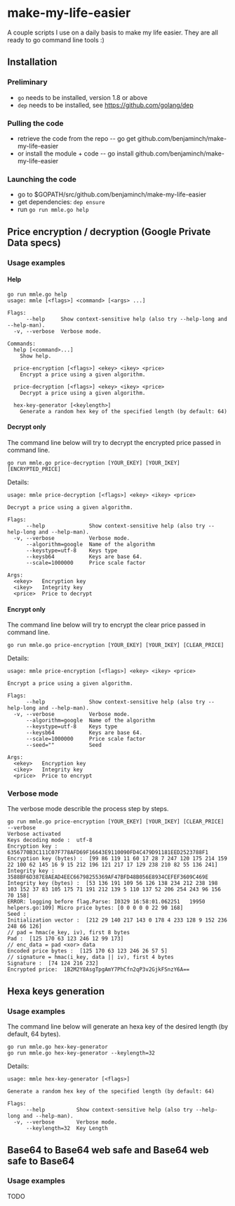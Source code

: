 # make-my-life-easier
A couple scripts I use on a daily basis to make my life easier.
They are all ready to go command line tools :)

## Installation
### Preliminary
- `go` needs to be installed, version 1.8 or above
- `dep` needs to be installed, see https://github.com/golang/dep
### Pulling the code
- retrieve the code from the repo
-- go get github.com/benjaminch/make-my-life-easier
- or install the module + code
-- go install github.com/benjaminch/make-my-life-easier
### Launching the code
- go to $GOPATH/src/github.com/benjaminch/make-my-life-easier
- get dependencies: `dep ensure`
- run `go run mmle.go help`

## Price encryption / decryption (Google Private Data specs)
### Usage examples
#### Help
```
go run mmle.go help
usage: mmle [<flags>] <command> [<args> ...]

Flags:
      --help     Show context-sensitive help (also try --help-long and --help-man).
  -v, --verbose  Verbose mode.

Commands:
  help [<command>...]
    Show help.

  price-encryption [<flags>] <ekey> <ikey> <price>
    Encrypt a price using a given algorithm.

  price-decryption [<flags>] <ekey> <ikey> <price>
    Decrypt a price using a given algorithm.

  hex-key-generator [<keylength>]
    Generate a random hex key of the specified length (by default: 64)
```
#### Decrypt only
The command line below will try to decrypt the encrypted price passed in command line.
```
go run mmle.go price-decryption [YOUR_EKEY] [YOUR_IKEY] [ENCRYPTED_PRICE]
```
Details:
```
usage: mmle price-decryption [<flags>] <ekey> <ikey> <price>

Decrypt a price using a given algorithm.

Flags:
      --help              Show context-sensitive help (also try --help-long and --help-man).
  -v, --verbose           Verbose mode.
      --algorithm=google  Name of the algorithm
      --keystype=utf-8    Keys type
      --keysb64           Keys are base 64.
      --scale=1000000     Price scale factor

Args:
  <ekey>   Encryption key
  <ikey>   Integrity key
  <price>  Price to decrypt
```
#### Encrypt only
The command line below will try to encrypt the clear price passed in command line.
```
go run mmle.go price-encryption [YOUR_EKEY] [YOUR_IKEY] [CLEAR_PRICE]
```
Details:
```
usage: mmle price-encryption [<flags>] <ekey> <ikey> <price>

Encrypt a price using a given algorithm.

Flags:
      --help              Show context-sensitive help (also try --help-long and --help-man).
  -v, --verbose           Verbose mode.
      --algorithm=google  Name of the algorithm
      --keystype=utf-8    Keys type
      --keysb64           Keys are base 64.
      --scale=1000000     Price scale factor
      --seed=""           Seed

Args:
  <ekey>   Encryption key
  <ikey>   Integrity key
  <price>  Price to encrypt
```
### Verbose mode
The verbose mode describle the process step by steps.
```
go run mmle.go price-encryption [YOUR_EKEY] [YOUR_IKEY] [CLEAR_PRICE] --verbose
Verbose activated
Keys decoding mode :  utf-8
Encryption key :  6356770B3C111C07F778AFD69F16643E9110090FD4C479D91181EED2523788F1
Encryption key (bytes) :  [99 86 119 11 60 17 28 7 247 120 175 214 159 22 100 62 145 16 9 15 212 196 121 217 17 129 238 210 82 55 136 241]
Integrity key :  3588BF6D387E8AEAD4EEC66798255369AF47BFD48B056E8934CEFEF3609C469E
Integrity key (bytes) :  [53 136 191 109 56 126 138 234 212 238 198 103 152 37 83 105 175 71 191 212 139 5 110 137 52 206 254 243 96 156 70 158]
ERROR: logging before flag.Parse: I0329 16:58:01.062251   19950 helpers.go:109] Micro price bytes: [0 0 0 0 0 22 90 168]
Seed :
Initialization vector :  [212 29 140 217 143 0 178 4 233 128 9 152 236 248 66 126]
// pad = hmac(e_key, iv), first 8 bytes
Pad :  [125 170 63 123 246 12 99 173]
// enc_data = pad <xor> data
Encoded price bytes :  [125 170 63 123 246 26 57 5]
// signature = hmac(i_key, data || iv), first 4 bytes
Signature :  [74 124 216 232]
Encrypted price:  1B2M2Y8AsgTpgAmY7PhCfn2qP3v2GjkFSnzY6A==
```

## Hexa keys generation
### Usage examples
The command line below will generate an hexa key of the desired length (by default, 64 bytes).
```
go run mmle.go hex-key-generator
go run mmle.go hex-key-generator --keylength=32
```
Details:
```
usage: mmle hex-key-generator [<flags>]

Generate a random hex key of the specified length (by default: 64)

Flags:
      --help          Show context-sensitive help (also try --help-long and --help-man).
  -v, --verbose       Verbose mode.
      --keylength=32  Key Length
```

## Base64 to Base64 web safe and Base64 web safe to Base64
### Usage examples
TODO
